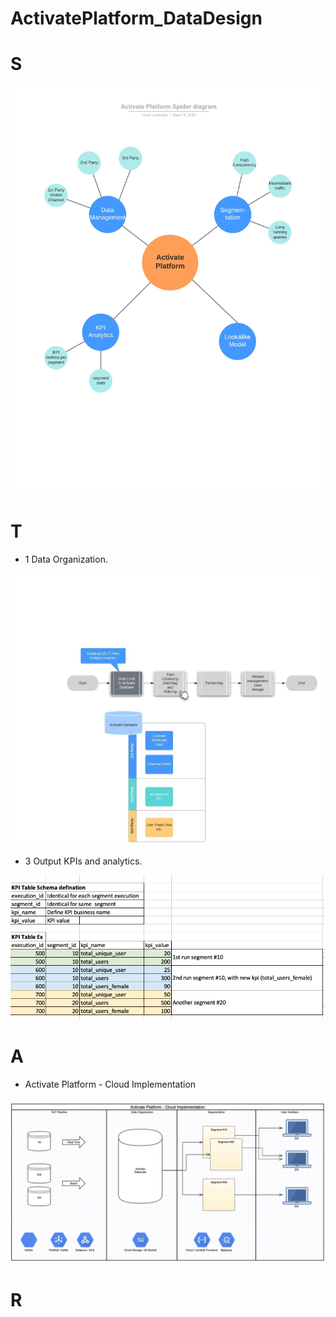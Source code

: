 # ActivatePlatform_DataDesign


# S
<img src="./pics/Activate Platform Spider diagram.jpeg"  />


# T

- 1 Data Organization.  
<img src="./pics/DataOrganization_DetailedFlowchart.jpeg"  />

- 3 Output KPIs and analytics.  
<img src="./pics/kpi_table.png"  />



# A

- Activate Platform - Cloud Implementation 
<img src="./pics/ActivatePlatform-CloudImplementation.png"  />


# R

